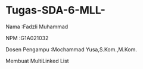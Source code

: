 # Tugas-SDA-6-MLL-
Nama  :Fadzli Muhammad

NPM   :G1A021032

Dosen Pengampu  :Mochammad Yusa,S.Kom.,M.Kom.

Membuat MultiLinked List

